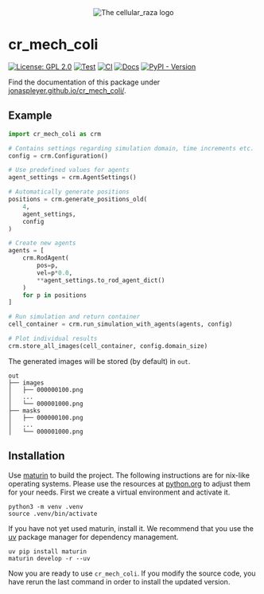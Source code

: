 <div align="center">
    <picture>
        <source media="(prefers-color-scheme: dark)" srcset="docs/source/_static/cr_mech_coli_dark_mode.svg">
        <source media="(prefers-color-scheme: light)" srcset="docs/source_static/cr_mech_coli.svg">
        <img alt="The cellular_raza logo" src="doc/cellular_raza.svg">
    </picture>
</div>

# cr_mech_coli
[![License: GPL 2.0](https://img.shields.io/github/license/jonaspleyer/cr_mech_coli?style=flat-square)](https://opensource.org/license/gpl-2-0/)
[![Test](https://img.shields.io/github/actions/workflow/status/jonaspleyer/cr_mech_coli/test.yml?label=Test&style=flat-square)](https://github.com/jonaspleyer/cr_mech_coli/actions)
[![CI](https://img.shields.io/github/actions/workflow/status/jonaspleyer/cr_mech_coli/CI.yml?label=CI&style=flat-square)](https://github.com/jonaspleyer/cr_mech_coli/actions)
[![Docs](https://img.shields.io/github/actions/workflow/status/jonaspleyer/cr_mech_coli/sphinx_doc.yml?label=Docs&style=flat-square)](https://github.com/jonaspleyer/cr_mech_coli/actions)
[![PyPI - Version](https://img.shields.io/pypi/v/cr_mech_coli?style=flat-square)]()

Find the documentation of this package under
[jonaspleyer.github.io/cr_mech_coli/](https://jonaspleyer.github.io/cr_mech_coli/).

## Example

```python
import cr_mech_coli as crm

# Contains settings regarding simulation domain, time increments etc.
config = crm.Configuration()

# Use predefined values for agents
agent_settings = crm.AgentSettings()

# Automatically generate positions
positions = crm.generate_positions_old(
    4,
    agent_settings,
    config
)

# Create new agents
agents = [
    crm.RodAgent(
        pos=p,
        vel=p*0.0,
        **agent_settings.to_rod_agent_dict()
    )
    for p in positions
]

# Run simulation and return container
cell_container = crm.run_simulation_with_agents(agents, config)

# Plot individual results
crm.store_all_images(cell_container, config.domain_size)
```

The generated images will be stored (by default) in `out`.
```text
out
├── images
│   ├── 000000100.png
│   ...
│   └── 000001000.png
├── masks
│   ├── 000000100.png
│   ...
│   └── 000001000.png
```

## Installation
Use [maturin](https://github.com/PyO3/maturin) to build the project.
The following instructions are for nix-like operating systems.
Please use the resources at [python.org](https://python.org/) to adjust them for your needs.
First we create a virtual environment and activate it.

```
python3 -m venv .venv
source .venv/bin/activate
```

If you have not yet used maturin, install it.
We recommend that you use the [uv](https://github.com/astral-sh/uv) package manager for dependency
management.

```
uv pip install maturin
maturin develop -r --uv
```

Now you are ready to use `cr_mech_coli`.
If you modify the source code, you have rerun the last command in order to install the updated
version.
